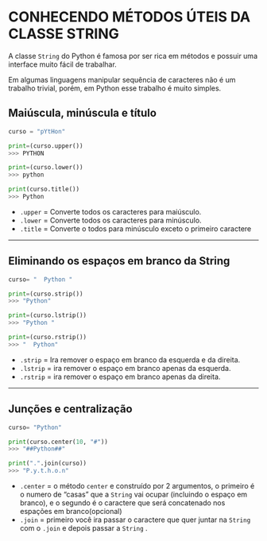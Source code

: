 # CONHECENDO MÉTODOS ÚTEIS DA CLASSE STRING

A classe `String` do Python é famosa por ser rica em métodos e possuir uma interface muito fácil de trabalhar.

Em algumas linguagens manipular sequência de caracteres não é um trabalho trivial, porém, em Python esse trabalho é muito simples.

## Maiúscula, minúscula e título

```python
curso = "pYtHon"

print=(curso.upper())
>>> PYTHON

print=(curso.lower())
>>> python

print(curso.title())
>>> Python
```

- `.upper` = Converte todos os caracteres para maiúsculo.
- `.lower` = Converte todos os caracteres para minúsculo.
- `.title` = Converte o todos para minúsculo exceto o primeiro caractere

---

## Eliminando os espaços em branco da String

```python
curso= "  Python "

print=(curso.strip())
>>> "Python"

print=(curso.lstrip())
>>> "Python "

print=(curso.rstrip())
>>> "  Python"
```

- `.strip` = Ira remover o espaço em branco da esquerda e da direita.
- `.lstrip` = ira remover o espaço em branco apenas da esquerda.
- `.rstrip` = ira remover o espaço em branco apenas da direita.

---

## Junções e centralização

```python
curso= "Python"

print(curso.center(10, "#"))
>>> "##Python##"

print(".".join(curso))
>>> "P.y.t.h.o.n"
```

- `.center` = o método `center`  e construído por 2 argumentos, o primeiro é o numero de “casas” que a `String` vai ocupar (incluindo o espaço em branco), e o segundo é o caractere que será concatenado nos espações em branco(opcional)
- `.join` = primeiro você ira passar o caractere que quer juntar na `String` com o `.join` e depois passar a `String` .